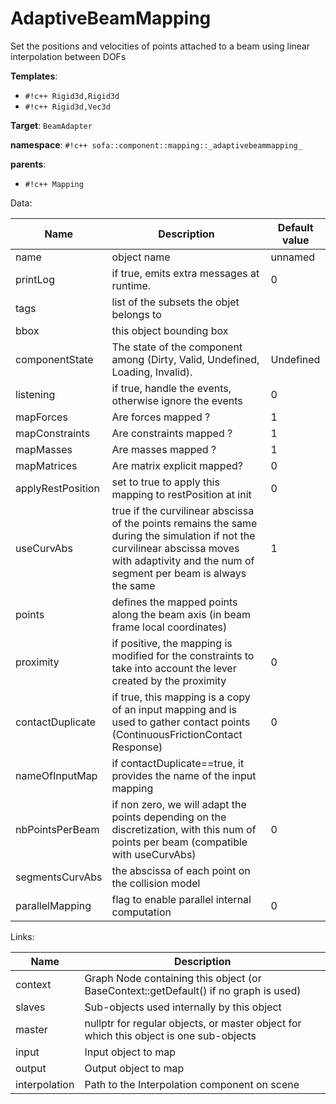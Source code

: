 # AdaptiveBeamMapping

Set the positions and velocities of points attached to a beam using linear interpolation between DOFs


__Templates__:

- `#!c++ Rigid3d,Rigid3d`
- `#!c++ Rigid3d,Vec3d`

__Target__: `BeamAdapter`

__namespace__: `#!c++ sofa::component::mapping::_adaptivebeammapping_`

__parents__: 

- `#!c++ Mapping`

Data: 

<table>
<thead>
    <tr>
        <th>Name</th>
        <th>Description</th>
        <th>Default value</th>
    </tr>
</thead>
<tbody>
	<tr>
		<td>name</td>
		<td>
object name
</td>
		<td>unnamed</td>
	</tr>
	<tr>
		<td>printLog</td>
		<td>
if true, emits extra messages at runtime.
</td>
		<td>0</td>
	</tr>
	<tr>
		<td>tags</td>
		<td>
list of the subsets the objet belongs to
</td>
		<td></td>
	</tr>
	<tr>
		<td>bbox</td>
		<td>
this object bounding box
</td>
		<td></td>
	</tr>
	<tr>
		<td>componentState</td>
		<td>
The state of the component among (Dirty, Valid, Undefined, Loading, Invalid).
</td>
		<td>Undefined</td>
	</tr>
	<tr>
		<td>listening</td>
		<td>
if true, handle the events, otherwise ignore the events
</td>
		<td>0</td>
	</tr>
	<tr>
		<td>mapForces</td>
		<td>
Are forces mapped ?
</td>
		<td>1</td>
	</tr>
	<tr>
		<td>mapConstraints</td>
		<td>
Are constraints mapped ?
</td>
		<td>1</td>
	</tr>
	<tr>
		<td>mapMasses</td>
		<td>
Are masses mapped ?
</td>
		<td>1</td>
	</tr>
	<tr>
		<td>mapMatrices</td>
		<td>
Are matrix explicit mapped?
</td>
		<td>0</td>
	</tr>
	<tr>
		<td>applyRestPosition</td>
		<td>
set to true to apply this mapping to restPosition at init
</td>
		<td>0</td>
	</tr>
	<tr>
		<td>useCurvAbs</td>
		<td>
true if the curvilinear abscissa of the points remains the same during the simulation if not the curvilinear abscissa moves with adaptivity and the num of segment per beam is always the same
</td>
		<td>1</td>
	</tr>
	<tr>
		<td>points</td>
		<td>
defines the mapped points along the beam axis (in beam frame local coordinates)
</td>
		<td></td>
	</tr>
	<tr>
		<td>proximity</td>
		<td>
if positive, the mapping is modified for the constraints to take into account the lever created by the proximity
</td>
		<td>0</td>
	</tr>
	<tr>
		<td>contactDuplicate</td>
		<td>
if true, this mapping is a copy of an input mapping and is used to gather contact points (ContinuousFrictionContact Response)
</td>
		<td>0</td>
	</tr>
	<tr>
		<td>nameOfInputMap</td>
		<td>
if contactDuplicate==true, it provides the name of the input mapping
</td>
		<td></td>
	</tr>
	<tr>
		<td>nbPointsPerBeam</td>
		<td>
if non zero, we will adapt the points depending on the discretization, with this num of points per beam (compatible with useCurvAbs)
</td>
		<td>0</td>
	</tr>
	<tr>
		<td>segmentsCurvAbs</td>
		<td>
the abscissa of each point on the collision model
</td>
		<td></td>
	</tr>
	<tr>
		<td>parallelMapping</td>
		<td>
flag to enable parallel internal computation
</td>
		<td>0</td>
	</tr>

</tbody>
</table>

Links: 

| Name | Description |
| ---- | ----------- |
|context|Graph Node containing this object (or BaseContext::getDefault() if no graph is used)|
|slaves|Sub-objects used internally by this object|
|master|nullptr for regular objects, or master object for which this object is one sub-objects|
|input|Input object to map|
|output|Output object to map|
|interpolation|Path to the Interpolation component on scene|



